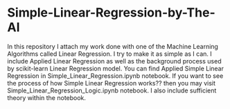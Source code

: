 # Simple-Linear-Regression-by-The-AI
In this repository I attach my work done with one of the Machine Learning Algorithms called Linear Regression. I try to make it as simple as I can. I include Applied Linear Regression as well as the background process used by scikit-learn Linear Regression model.
You can find Applied Simple Linear Regression in Simple_Linear_Regression.ipynb notebook.
If you want to see the process of how Simple Linear Regression works?? then you may visit Simple_Linear_Regression_Logic.ipynb notebook.
I also include sufficient theory within the notebook.
